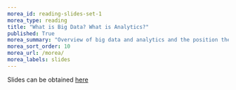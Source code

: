 ```yaml
---
morea_id: reading-slides-set-1
morea_type: reading
title: "What is Big Data? What is Analytics?"
published: True
morea_summary: "Overview of big data and analytics and the position they occupy in data science"
morea_sort_order: 10
morea_url: /morea/
morea_labels: slides
---
```



Slides can be obtained [here](https://docs.google.com/presentation/d/1fHbeFdDOQZvlcMvvQLMDOF1hnJJ9KSvoX-lm5ziQUj0)
